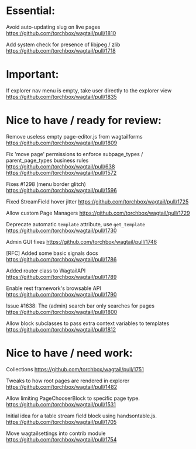 Essential:
==========

Avoid auto-updating slug on live pages
https://github.com/torchbox/wagtail/pull/1810

Add system check for presence of libjpeg / zlib 
https://github.com/torchbox/wagtail/pull/1718

Important:
==========

If explorer nav menu is empty, take user directly to the explorer view
https://github.com/torchbox/wagtail/pull/1835

Nice to have / ready for review:
================================

Remove useless empty page-editor.js from wagtailforms
https://github.com/torchbox/wagtail/pull/1809

Fix 'move page' permissions to enforce subpage_types / parent_page_types business rules
https://github.com/torchbox/wagtail/pull/638
https://github.com/torchbox/wagtail/pull/1572

Fixes #1298 (menu border glitch)
https://github.com/torchbox/wagtail/pull/1596

Fixed StreamField hover jitter 
https://github.com/torchbox/wagtail/pull/1725

Allow custom Page Managers
https://github.com/torchbox/wagtail/pull/1729

Deprecate automatic `template` attribute, use `get_template`
https://github.com/torchbox/wagtail/pull/1730

Admin GUI fixes
https://github.com/torchbox/wagtail/pull/1746

[RFC] Added some basic signals docs
https://github.com/torchbox/wagtail/pull/1786

Added router class to WagtailAPI
https://github.com/torchbox/wagtail/pull/1789

Enable rest framework's browsable API
https://github.com/torchbox/wagtail/pull/1790

Issue #1638: The (admin) search bar only searches for pages
https://github.com/torchbox/wagtail/pull/1800

Allow block subclasses to pass extra context variables to templates
https://github.com/torchbox/wagtail/pull/1812


Nice to have / need work:
=========================

Collections
https://github.com/torchbox/wagtail/pull/1751

Tweaks to how root pages are rendered in explorer 
https://github.com/torchbox/wagtail/pull/1482

Allow limiting PageChooserBlock to specific page type.
https://github.com/torchbox/wagtail/pull/1531

Initial idea for a table stream field block using handsontable.js.
https://github.com/torchbox/wagtail/pull/1705

Move wagtailsettings into contrib module
https://github.com/torchbox/wagtail/pull/1754
